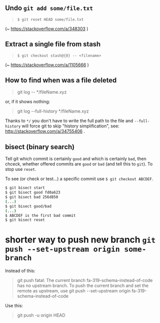 ## Undo `git add some/file.txt`

>     $ git reset HEAD some/file.txt

(~ https://stackoverflow.com/a/348303 )

## Extract a single file from stash

>     $ git checkout stash@{0} -- <filename>

(~ https://stackoverflow.com/a/1105666 )

## How to find when was a file deleted

> git log -- */fileName.xyz

or, if it shows nothing: 

> git log --full-history */fileName.xyz

Thanks to `*/` you don't have to write the full path to the file and `--full-history` will force git to skip "history simplification", see: http://stackoverflow.com/a/34755406 .

## bisect (binary search)

Tell git which commit is certainly `good` and which is certainly `bad`, then chceck, whether offered commits are `good` or `bad` (and tell this to `git`). To stop use `reset`.

To see (or check or test...) a specific commit use `$ git checkout ABCDEF`.

~~~ bash
$ git bisect start
$ git bisect good fd0a623
$ git bisect bad 256d850
(...)
$ git bisect good/bad
(...)
$ ABCDEF is the first bad commit
$ git bisect reset
~~~

# shorter way to push new branch `git push --set-upstream origin some-branch`

Instead of this:

> git push 
> fatal: The current branch fa-319-schema-instead-of-code has no upstream branch.
> To push the current branch and set the remote as upstream, use
>   git push --set-upstream origin fa-319-schema-instead-of-code
    
Use this:    

> git push -u origin HEAD    
